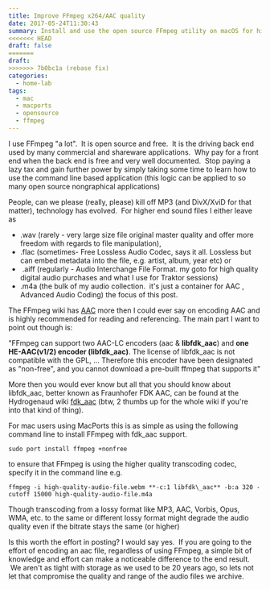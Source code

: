 ```yaml
---
title: Improve FFmpeg x264/AAC quality
date: 2017-05-24T11:30:43
summary: Install and use the open source FFmpeg utility on macOS for high quality audio and video encoding and transcoding with support for x two AAC-LC encoders (aac & libfdk_aac) and one HE-AAC(v1/2) encoder (libfdk_aac).
<<<<<<< HEAD
draft: false
=======
draft:
>>>>>>> 7b0bc1a (rebase fix)
categories:
  - home-lab
tags:
  - mac
  - macports
  - opensource
  - ffmpeg
---
```


I use FFmpeg "a lot".  It is open source and free.  It is the driving back end used by many commercial and shareware applications.  Why pay for a front end when the back end is free and very well documented.  Stop paying a lazy tax and gain further power by simply taking some time to learn how to use the command line based application (this logic can be applied to so many open source nongraphical applications)

People, can we please (really, please) kill off MP3 (and DivX/XviD for that matter), technology has evolved.  For higher end sound files I either leave as
* .wav (rarely - very large size file original master quality and offer more freedom with regards to file manipulation),
* .flac (sometimes- Free Lossless Audio Codec, says it all. Lossless but can embed metadata into the file, e.g. artist, album, year etc) or
*  .aiff (regularly - Audio Interchange File Format. my goto for high quality digital audio purchases and what I use for Traktor sessions)
* .m4a (the bulk of my audio collection.  it's just a container for AAC , Advanced Audio Coding) the focus of this post.


The FFmpeg wiki has [AAC](http://trac.ffmpeg.org/wiki/Encode/AAC) more then I could ever say on encoding AAC and is highly recommended for reading and referencing. The main part I want to point out though is:

"FFmpeg can support two AAC-LC encoders (aac & **libfdk\_aac**) and **one HE-AAC(v1/2) encoder (libfdk\_aac)**. The license of libfdk\_aac is not compatible with the GPL, ... Therefore this encoder have been designated as "non-free", and you cannot download a pre-built ffmpeg that supports it"

More then you would ever know but all that you should know about libfdk\_aac, better known as Fraunhofer FDK AAC, can be found at the Hydrogenaud wiki [fdk\_aac](http://wiki.hydrogenaud.io/index.php?title=Fraunhofer_FDK_AAC#FLAC_to_M4A_example_with_quirks) (btw, 2 thumbs up for the whole wiki if you're into that kind of thing).

For mac users using MacPorts this is as simple as using the following command line to install FFmpeg with fdk\_aac support.

```
sudo port install ffmpeg +nonfree
```

to ensure that FFmpeg is using the higher quality transcoding codec, specify it in the command line e.g.

```
ffmpeg -i high-quality-audio-file.webm **-c:1 libfdk\_aac** -b:a 320 -cutoff 15000 high-quality-audio-file.m4a
```

Though transcoding from a lossy format like MP3, AAC, Vorbis, Opus, WMA, etc. to the same or different lossy format might degrade the audio quality even if the bitrate stays the same (or higher)

Is this worth the effort in posting? I would say yes.  If you are going to the effort of encoding an aac file, regardless of using FFmpeg, a simple bit of knowledge and effort can make a noticeable difference to the end result.  We aren't as tight with storage as we used to be 20 years ago, so lets not let that compromise the quality and range of the audio files we archive.